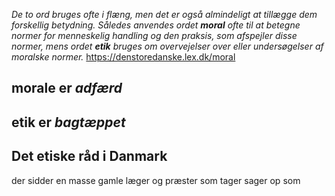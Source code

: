 _De to ord bruges ofte i flæng, men det er også almindeligt at tillægge dem forskellig betydning. Således anvendes ordet **moral** ofte til at betegne normer for menneskelig handling og den praksis, som afspejler disse normer, mens ordet **etik** bruges om overvejelser over eller undersøgelser af moralske normer._
https://denstoredanske.lex.dk/moral

## morale er _adfærd_


## etik er _bagtæppet_ 


## Det etiske råd i Danmark
der sidder en masse gamle læger og præster som tager sager op som 
